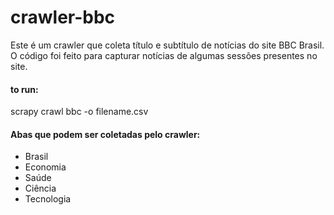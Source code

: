 # crawler-bbc

Este é um crawler que coleta título e subtítulo de notícias do site BBC Brasil. O código foi feito para capturar notícias de algumas sessões presentes no site.

#### to run:

scrapy crawl bbc -o filename.csv

#### Abas que podem ser coletadas pelo crawler:

* Brasil
* Economia
* Saúde
* Ciência
* Tecnologia
